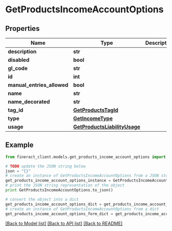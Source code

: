 # GetProductsIncomeAccountOptions


## Properties

Name | Type | Description | Notes
------------ | ------------- | ------------- | -------------
**description** | **str** |  | [optional] 
**disabled** | **bool** |  | [optional] 
**gl_code** | **str** |  | [optional] 
**id** | **int** |  | [optional] 
**manual_entries_allowed** | **bool** |  | [optional] 
**name** | **str** |  | [optional] 
**name_decorated** | **str** |  | [optional] 
**tag_id** | [**GetProductsTagId**](GetProductsTagId.md) |  | [optional] 
**type** | [**GetIncomeType**](GetIncomeType.md) |  | [optional] 
**usage** | [**GetProductsLiabilityUsage**](GetProductsLiabilityUsage.md) |  | [optional] 

## Example

```python
from fineract_client.models.get_products_income_account_options import GetProductsIncomeAccountOptions

# TODO update the JSON string below
json = "{}"
# create an instance of GetProductsIncomeAccountOptions from a JSON string
get_products_income_account_options_instance = GetProductsIncomeAccountOptions.from_json(json)
# print the JSON string representation of the object
print GetProductsIncomeAccountOptions.to_json()

# convert the object into a dict
get_products_income_account_options_dict = get_products_income_account_options_instance.to_dict()
# create an instance of GetProductsIncomeAccountOptions from a dict
get_products_income_account_options_form_dict = get_products_income_account_options.from_dict(get_products_income_account_options_dict)
```
[[Back to Model list]](../README.md#documentation-for-models) [[Back to API list]](../README.md#documentation-for-api-endpoints) [[Back to README]](../README.md)


